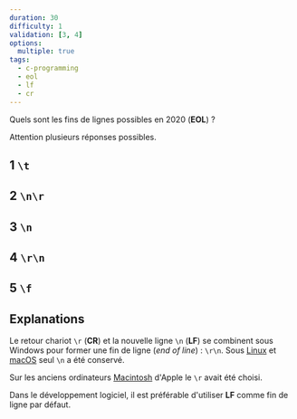 ```yaml
---
duration: 30
difficulty: 1
validation: [3, 4]
options:
  multiple: true
tags:
  - c-programming
  - eol
  - lf
  - cr
---
```

Quels sont les fins de lignes possibles en 2020 (**EOL**) ?

Attention plusieurs réponses possibles.

## 1 `\t`
## 2 `\n\r`
## 3 `\n`
## 4 `\r\n`
## 5 `\f`

## Explanations

Le retour chariot `\r` (**CR**) et la nouvelle ligne `\n` (**LF**) se combinent sous Windows pour former une fin de ligne (*end of line*) : `\r\n`. Sous [Linux](https://en.wikipedia.org/wiki/Linux) et [macOS](https://en.wikipedia.org/wiki/MacOS) seul `\n` a été conservé.

Sur les anciens ordinateurs [Macintosh](https://en.wikipedia.org/wiki/Macintosh) d'Apple le `\r` avait été choisi.

Dans le développement logiciel, il est préférable d'utiliser **LF** comme fin de ligne par défaut.